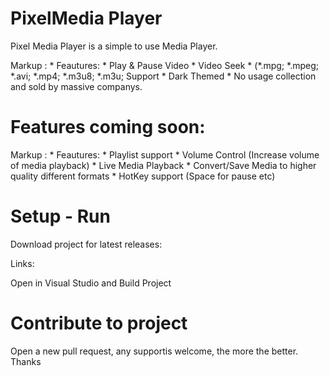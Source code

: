# PixelMedia Player

Pixel Media Player is a simple to use Media Player.

 Markup : * Feautures:
              * Play & Pause Video
              * Video Seek
              * (*.mpg; *.mpeg; *.avi; *.mp4; *.m3u8; *.m3u; Support
              * Dark Themed
              * No usage collection and sold by massive companys.
              
              
              
              
              
# Features coming soon:


 Markup : * Feautures:
              * Playlist support
              * Volume Control (Increase volume of media playback)
              * Live Media Playback
              * Convert/Save Media to higher quality different formats
              * HotKey support (Space for pause etc)
                        


# Setup - Run


Download project for latest releases:

Links: 




Open in Visual Studio and Build Project



# Contribute to project


Open a new pull request, any supportis welcome, the more the better. Thanks 



